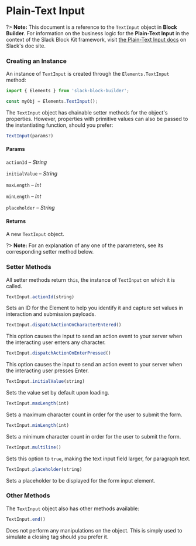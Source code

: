 # Plain-Text Input

?> **Note:** This document is a reference to the `TextInput` object in **Block Builder**. For information on the business logic for the **Plain-Text Input** in the context of the Slack Block Kit framework, visit [the Plain-Text Input docs](https:&#x2F;&#x2F;api.slack.com&#x2F;reference&#x2F;block-kit&#x2F;block-elements#input) on Slack's doc site.

### Creating an Instance 

An instance of `TextInput` is created through the `Elements.TextInput` method:

```javascript
import { Elements } from 'slack-block-builder';

const myObj = Elements.TextInput();
```


The `TextInput` object has chainable setter methods for the object's properties. However, properties with primitive values can also be passed to the instantiating function, should you prefer:

```javascript
TextInput(params?)
```

#### Params

`actionId` – *String*

`initialValue` – *String*

`maxLength` – *Int*

`minLength` – *Int*

`placeholder` – *String*

#### Returns

A new `TextInput` object.

?> **Note:** For an explanation of any one of the parameters, see its corresponding setter method below.

### Setter Methods

All setter methods return `this`, the instance of `TextInput` on which it is called.

```javascript
TextInput.actionId(string)
```

Sets an ID for the Element to help you identify it and capture set values in interaction and submission payloads.
```javascript
TextInput.dispatchActionOnCharacterEntered()
```

This option causes the input to send an action event to your server when the interacting user enters any character.
```javascript
TextInput.dispatchActionOnEnterPressed()
```

This option causes the input to send an action event to your server when the interacting user presses Enter.
```javascript
TextInput.initialValue(string)
```

Sets the value set by default upon loading.
```javascript
TextInput.maxLength(int)
```

Sets a maximum character count in order for the user to submit the form.
```javascript
TextInput.minLength(int)
```

Sets a minimum character count in order for the user to submit the form.
```javascript
TextInput.multiline()
```

Sets this option to `true`, making the text input field larger, for paragraph text.
```javascript
TextInput.placeholder(string)
```

Sets a placeholder to be displayed for the form input element.


### Other Methods

The `TextInput` object also has other methods available:

```javascript
TextInput.end()
```

Does not perform any manipulations on the object. This is simply used to simulate a closing tag should you prefer it.

